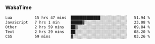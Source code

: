 ### WakaTime

<!--START_SECTION:waka-->

```txt
Lua          15 hrs 47 mins  █████████████░░░░░░░░░░░░   51.94 %
JavaScript   7 hrs 1 min     █████▓░░░░░░░░░░░░░░░░░░░   23.08 %
Other        2 hrs 59 mins   ██▒░░░░░░░░░░░░░░░░░░░░░░   09.84 %
Text         2 hrs 29 mins   ██░░░░░░░░░░░░░░░░░░░░░░░   08.20 %
CSS          59 mins         ▓░░░░░░░░░░░░░░░░░░░░░░░░   03.26 %
```

<!--END_SECTION:waka-->
